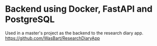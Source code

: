 # Backend using Docker, FastAPI and PostgreSQL

Used in a master's project as the backend to the research diary app.
https://github.com/WasBart/ResearchDiaryApp
